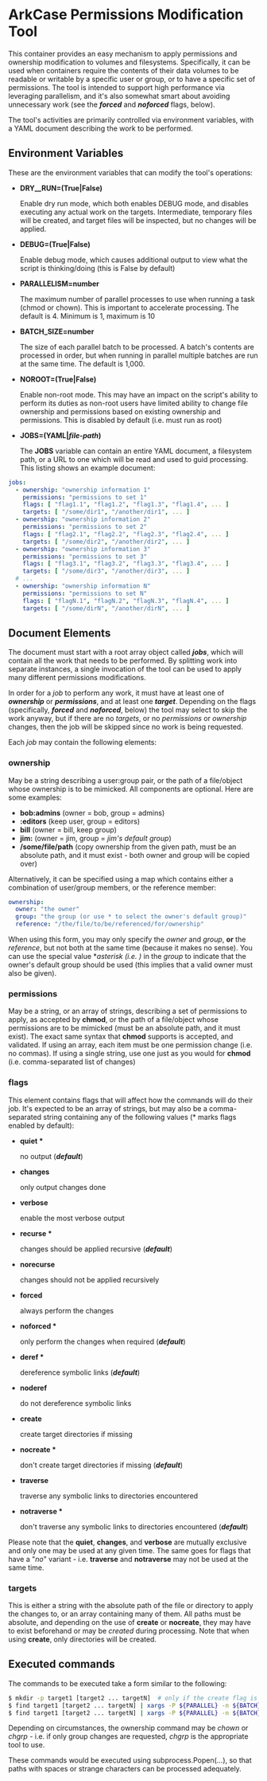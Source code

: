 # ArkCase Permissions Modification Tool

This container provides an easy mechanism to apply permissions and ownership modification to volumes and filesystems. Specifically, it can be used when containers require the contents of their data volumes to be readable or writable by a specific user or group, or to have a specific set of permissions. The tool is intended to support high performance via leveraging parallelism, and it's also somewhat smart about avoiding unnecessary work (see the ***forced*** and ***noforced*** flags, below).

The tool's activities are primarily controlled via environment variables, with a YAML document describing the work to be performed.

## Environment Variables

These are the environment variables that can modify the tool's operations:

- **DRY__RUN=(True|False)**

  Enable dry run mode, which both enables DEBUG mode, and disables executing any actual work on the targets. Intermediate, temporary files will be created, and target files will be inspected, but no changes will be applied.

- **DEBUG=(True|False)**

  Enable debug mode, which causes additional output to view what the script is thinking/doing (this is False by default)

- **PARALLELISM=number**

  The maximum number of parallel processes to use when running a task (chmod or chown). This is important to accelerate processing. The default is 4. Minimum is 1, maximum is 10

- **BATCH_SIZE=number**

  The size of each parallel batch to be processed. A batch's contents are processed in order, but when running in parallel multiple batches are run at the same time. The default is 1,000.

- **NOROOT=(True|False)**

  Enable non-root mode. This may have an impact on the script's ability to perform its duties as non-root users have limited ability to change file ownership and permissions based on existing ownership and permissions. This is disabled by default (i.e. must run as root)

- **JOBS=(YAML|*file-path*)**

  The **JOBS** variable can contain an entire YAML document, a filesystem path, or a URL to one which will be read and used to guid processing. This listing shows an example document:

```yaml
jobs:
  - ownership: "ownership information 1"
    permissions: "permissions to set 1"
    flags: [ "flag1.1", "flag1.2", "flag1.3", "flag1.4", ... ]
    targets: [ "/some/dir1", "/another/dir1", ... ]
  - ownership: "ownership information 2"
    permissions: "permissions to set 2"
    flags: [ "flag2.1", "flag2.2", "flag2.3", "flag2.4", ... ]
    targets: [ "/some/dir2", "/another/dir2", ... ]
  - ownership: "ownership information 3"
    permissions: "permissions to set 3"
    flags: [ "flag3.1", "flag3.2", "flag3.3", "flag3.4", ... ]
    targets: [ "/some/dir3", "/another/dir3", ... ]
  # ...
  - ownership: "ownership information N"
    permissions: "permissions to set N"
    flags: [ "flagN.1", "flagN.2", "flagN.3", "flagN.4", ... ]
    targets: [ "/some/dirN", "/another/dirN", ... ]
```

## Document Elements

The document must start with a root array object called ***jobs***, which will contain all the work that needs to be performed. By splitting work into separate instances, a single invocation of the tool can be used to apply many different permissions modifications.

In order for a *job* to perform any work, it must have at least one of ***ownership*** or ***permissions***, and at least one ***target***. Depending on the flags (specifically, ***forced*** and ***noforced***, below) the tool may select to skip the work anyway, but if there are no *targets*, or no *permissions* or *ownership* changes, then the job will be skipped since no work is being requested.

Each *job* may contain the following elements:

### **ownership**

May be a string describing a user:group pair, or the path of a file/object whose ownership is to be mimicked. All components are optional. Here are some examples:

- **bob:admins** (owner = bob, group = admins)
- **:editors** (keep user, group = editors)
- **bill** (owner = bill, keep group)
- **jim:** (owner = jim, group = *jim's default group*)
- **/some/file/path** (copy ownership from the given path, must be an absolute path, and it must exist - both owner and group will be copied over)

Alternatively, it can be specified using a map which contains either a combination of user/group members, or the reference member:

```yaml
ownership:
  owner: "the owner"
  group: "the group (or use * to select the owner's default group)"
  reference: "/the/file/to/be/referenced/for/ownership"
```

When using this form, you may only specify the *owner* and *group*, **or** the *reference*, but not both at the same time (because it makes no sense). You can use the special value **asterisk (i.e. *)** in the *group* to indicate that the owner's default group should be used (this implies that a valid owner must also be given).

### **permissions**

May be a string, or an array of strings, describing a set of permissions to apply, as accepted by **chmod**, or the path of a file/object whose permissions are to be mimicked (must be an absolute path, and it must exist). The exact same syntax that **chmod** supports is accepted, and validated. If using an array, each item must be one permission change (i.e. no commas). If using a single string, use one just as you would for **chmod** (i.e. comma-separated list of changes)

### **flags**

This element contains flags that will affect how the commands will do their job. It's expected to be an array of strings, but may also be a comma-separated string containing any of the following values (\* marks flags enabled by default):

- **quiet \***

  no output (***default***)

- **changes**

  only output changes done

- **verbose**

  enable the most verbose output

- **recurse \***

  changes should be applied recursive (***default***)

- **norecurse**

  changes should not be applied recursively

- **forced**

  always perform the changes

- **noforced \***

  only perform the changes when required (***default***)

- **deref \***

  dereference symbolic links (***default***)

- **noderef**

  do not dereference symbolic links

- **create**

  create target directories if missing

- **nocreate \***

  don't create target directories if missing (***default***)

- **traverse**

  traverse any symbolic links to directories encountered

- **notraverse \***

  don't traverse any symbolic links to directories encountered (***default***)

Please note that the **quiet**, **changes**, and **verbose** are mutually exclusive and only one may be used at any given time. The same goes for flags that have a "*no*" variant - i.e. **traverse** and **notraverse** may not be used at the same time.

### **targets**

This is either a string with the absolute path of the file or directory to apply the changes to, or an array containing many of them. All paths must be absolute, and depending on the use of **create** or **nocreate**, they may have to exist beforehand or may be *created* during processing. Note that when using **create**, only directories will be created.

## Executed commands

The commands to be executed take a form similar to the following:

```bash
$ mkdir -p target1 [target2 ... targetN]  # only if the create flag is given
$ find target1 [target2 ... targetN] | xargs -P ${PARALLEL} -n ${BATCH} chown-or-chgrp [flags] <ownership>
$ find target1 [target2 ... targetN] | xargs -P ${PARALLEL} -n ${BATCH} chmod [flags] <mode>
```
Depending on circumstances, the ownership command may be *chown* or *chgrp* - i.e. if only group changes are requested, *chgrp* is the appropriate tool to use.

These commands would be executed using subprocess.Popen(...), so that paths with spaces or strange characters can be processed adequately.
